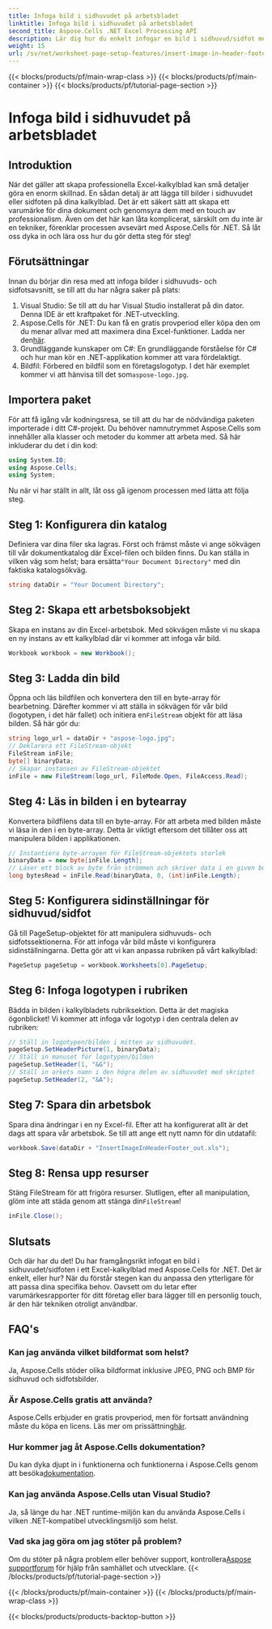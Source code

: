 ```yaml
---
title: Infoga bild i sidhuvudet på arbetsbladet
linktitle: Infoga bild i sidhuvudet på arbetsbladet
second_title: Aspose.Cells .NET Excel Processing API
description: Lär dig hur du enkelt infogar en bild i sidhuvud/sidfot med Aspose.Cells för .NET i den här omfattande guiden.
weight: 15
url: /sv/net/worksheet-page-setup-features/insert-image-in-header-footer/
---
```


{{< blocks/products/pf/main-wrap-class >}}
{{< blocks/products/pf/main-container >}}
{{< blocks/products/pf/tutorial-page-section >}}

# Infoga bild i sidhuvudet på arbetsbladet

## Introduktion
När det gäller att skapa professionella Excel-kalkylblad kan små detaljer göra en enorm skillnad. En sådan detalj är att lägga till bilder i sidhuvudet eller sidfoten på dina kalkylblad. Det är ett säkert sätt att skapa ett varumärke för dina dokument och genomsyra dem med en touch av professionalism. Även om det här kan låta komplicerat, särskilt om du inte är en tekniker, förenklar processen avsevärt med Aspose.Cells för .NET. Så låt oss dyka in och lära oss hur du gör detta steg för steg!
## Förutsättningar
Innan du börjar din resa med att infoga bilder i sidhuvuds- och sidfotsavsnitt, se till att du har några saker på plats:
1. Visual Studio: Se till att du har Visual Studio installerat på din dator. Denna IDE är ett kraftpaket för .NET-utveckling.
2.  Aspose.Cells för .NET: Du kan få en gratis provperiod eller köpa den om du menar allvar med att maximera dina Excel-funktioner. Ladda ner den[här](https://releases.aspose.com/cells/net/).
3. Grundläggande kunskaper om C#: En grundläggande förståelse för C# och hur man kör en .NET-applikation kommer att vara fördelaktigt.
4. Bildfil: Förbered en bildfil som en företagslogotyp. I det här exemplet kommer vi att hänvisa till det som`aspose-logo.jpg`.
## Importera paket
För att få igång vår kodningsresa, se till att du har de nödvändiga paketen importerade i ditt C#-projekt. Du behöver namnutrymmet Aspose.Cells som innehåller alla klasser och metoder du kommer att arbeta med.
Så här inkluderar du det i din kod:
```csharp
using System.IO;
using Aspose.Cells;
using System;
```
Nu när vi har ställt in allt, låt oss gå igenom processen med lätta att följa steg.
## Steg 1: Konfigurera din katalog
Definiera var dina filer ska lagras.
 Först och främst måste vi ange sökvägen till vår dokumentkatalog där Excel-filen och bilden finns. Du kan ställa in vilken väg som helst; bara ersätta`"Your Document Directory"` med din faktiska katalogsökväg.
```csharp
string dataDir = "Your Document Directory";
```
## Steg 2: Skapa ett arbetsboksobjekt
Skapa en instans av din Excel-arbetsbok.
Med sökvägen måste vi nu skapa en ny instans av ett kalkylblad där vi kommer att infoga vår bild. 
```csharp
Workbook workbook = new Workbook();
```
## Steg 3: Ladda din bild
Öppna och läs bildfilen och konvertera den till en byte-array för bearbetning.
Därefter kommer vi att ställa in sökvägen för vår bild (logotypen, i det här fallet) och initiera en`FileStream` objekt för att läsa bilden. Så här gör du:
```csharp
string logo_url = dataDir + "aspose-logo.jpg";
// Deklarera ett FileStream-objekt
FileStream inFile;
byte[] binaryData;
// Skapar instansen av FileStream-objektet
inFile = new FileStream(logo_url, FileMode.Open, FileAccess.Read);
```
## Steg 4: Läs in bilden i en bytearray
Konvertera bildfilens data till en byte-array.
För att arbeta med bilden måste vi läsa in den i en byte-array. Detta är viktigt eftersom det tillåter oss att manipulera bilden i applikationen.
```csharp
// Instantiera byte-arrayen för FileStream-objektets storlek
binaryData = new byte[inFile.Length];
// Läser ett block av byte från strömmen och skriver data i en given buffert av byte array.
long bytesRead = inFile.Read(binaryData, 0, (int)inFile.Length);
```
## Steg 5: Konfigurera sidinställningar för sidhuvud/sidfot
Gå till PageSetup-objektet för att manipulera sidhuvuds- och sidfotssektionerna.
För att infoga vår bild måste vi konfigurera sidinställningarna. Detta gör att vi kan anpassa rubriken på vårt kalkylblad:
```csharp
PageSetup pageSetup = workbook.Worksheets[0].PageSetup;
```
## Steg 6: Infoga logotypen i rubriken
Bädda in bilden i kalkylbladets rubriksektion.
Detta är det magiska ögonblicket! Vi kommer att infoga vår logotyp i den centrala delen av rubriken:
```csharp
// Ställ in logotypen/bilden i mitten av sidhuvudet.
pageSetup.SetHeaderPicture(1, binaryData);
// Ställ in manuset för logotypen/bilden
pageSetup.SetHeader(1, "&G");
// Ställ in arkets namn i den högra delen av sidhuvudet med skriptet
pageSetup.SetHeader(2, "&A");
```
## Steg 7: Spara din arbetsbok
Spara dina ändringar i en ny Excel-fil.
Efter att ha konfigurerat allt är det dags att spara vår arbetsbok. Se till att ange ett nytt namn för din utdatafil:
```csharp
workbook.Save(dataDir + "InsertImageInHeaderFooter_out.xls");
```
## Steg 8: Rensa upp resurser
Stäng FileStream för att frigöra resurser.
 Slutligen, efter all manipulation, glöm inte att städa genom att stänga din`FileStream`!
```csharp
inFile.Close();
```
## Slutsats
Och där har du det! Du har framgångsrikt infogat en bild i sidhuvudet/sidfoten i ett Excel-kalkylblad med Aspose.Cells för .NET. Det är enkelt, eller hur? När du förstår stegen kan du anpassa den ytterligare för att passa dina specifika behov. Oavsett om du letar efter varumärkesrapporter för ditt företag eller bara lägger till en personlig touch, är den här tekniken otroligt användbar. 
## FAQ's
### Kan jag använda vilket bildformat som helst?
Ja, Aspose.Cells stöder olika bildformat inklusive JPEG, PNG och BMP för sidhuvud och sidfotsbilder.
### Är Aspose.Cells gratis att använda?
 Aspose.Cells erbjuder en gratis provperiod, men för fortsatt användning måste du köpa en licens. Läs mer om prissättning[här](https://purchase.aspose.com/buy).
### Hur kommer jag åt Aspose.Cells dokumentation?
 Du kan dyka djupt in i funktionerna och funktionerna i Aspose.Cells genom att besöka[dokumentation](https://reference.aspose.com/cells/net/).
### Kan jag använda Aspose.Cells utan Visual Studio?
Ja, så länge du har .NET runtime-miljön kan du använda Aspose.Cells i vilken .NET-kompatibel utvecklingsmiljö som helst.
### Vad ska jag göra om jag stöter på problem?
 Om du stöter på några problem eller behöver support, kontrollera[Aspose supportforum](https://forum.aspose.com/c/cells/9) för hjälp från samhället och utvecklare.
{{< /blocks/products/pf/tutorial-page-section >}}

{{< /blocks/products/pf/main-container >}}
{{< /blocks/products/pf/main-wrap-class >}}

{{< blocks/products/products-backtop-button >}}

